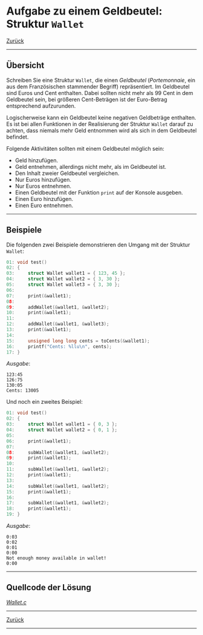 # Aufgabe zu einem Geldbeutel: Struktur `Wallet`


[Zurück](./../Exercises.md)

---

## Übersicht

Schreiben Sie eine Struktur `Wallet`, die einen *Geldbeutel* (*Portemonnaie*, ein aus dem Französischen stammender Begriff)
repräsentiert.
Im Geldbeutel sind Euros und Cent enthalten.
Dabei sollten nicht mehr als 99 Cent in dem Geldbeutel sein,
bei größeren Cent-Beträgen ist der Euro-Betrag entsprechend aufzurunden.

Logischerweise kann ein Geldbeutel keine negativen Geldbeträge enthalten.
Es ist bei allen Funktionen in der Realisierung der Struktur `Wallet` darauf zu achten,
dass niemals mehr Geld entnommen wird als sich in dem Geldbeutel befindet.

Folgende Aktivitäten sollten mit einem Geldbeutel möglich sein:

  * Geld hinzufügen.
  * Geld entnehmen, allerdings nicht mehr, als im Geldbeutel ist.
  * Den Inhalt zweier Geldbeutel vergleichen.
  * Nur Euros hinzufügen.
  * Nur Euros entnehmen.
  * Einen Geldbeutel mit der Funktion `print` auf der Konsole ausgeben.
  * Einen Euro hinzufügen.
  * Einen Euro entnehmen.

---

## Beispiele

Die folgenden zwei Beispiele demonstrieren den Umgang mit der Struktur `Wallet`:

```cpp
01: void test()
02: {
03:     struct Wallet wallet1 = { 123, 45 };
04:     struct Wallet wallet2 = { 3, 30 };
05:     struct Wallet wallet3 = { 3, 30 };
06: 
07:     print(&wallet1);
08: 
09:     addWallet(&wallet1, &wallet2);
10:     print(&wallet1);
11: 
12:     addWallet(&wallet1, &wallet3);
13:     print(&wallet1);
14: 
15:     unsigned long long cents = toCents(&wallet1);
16:     printf("Cents: %llu\n", cents);
17: }
```

*Ausgabe*:


```
123:45
126:75
130:05
Cents: 13005
```

Und noch ein zweites Beispiel:


```cpp
01: void test()
02: {
03:     struct Wallet wallet1 = { 0, 3 };
04:     struct Wallet wallet2 = { 0, 1 };
05: 
06:     print(&wallet1);
07: 
08:     subWallet(&wallet1, &wallet2);
09:     print(&wallet1);
10: 
11:     subWallet(&wallet1, &wallet2);
12:     print(&wallet1);
13: 
14:     subWallet(&wallet1, &wallet2);
15:     print(&wallet1);
16: 
17:     subWallet(&wallet1, &wallet2);
18:     print(&wallet1);
19: }
```

*Ausgabe*:


```
0:03
0:02
0:01
0:00
Not enough money available in wallet!
0:00
```

---

## Quellcode der Lösung

[*Wallet.c*](./Wallet.c)

---

[Zurück](./../Exercises.md)

---
